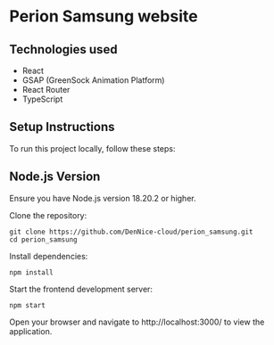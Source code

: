 # Perion Samsung website

## Technologies used

- React
- GSAP (GreenSock Animation Platform)
- React Router
- TypeScript

## Setup Instructions
To run this project locally, follow these steps:

## Node.js Version
Ensure you have Node.js version 18.20.2 or higher.

Clone the repository:
```
git clone https://github.com/DenNice-cloud/perion_samsung.git
cd perion_samsung
```

Install dependencies:
```
npm install
```

Start the frontend development server:
```
npm start
```

Open your browser and navigate to http://localhost:3000/ to view the application.

